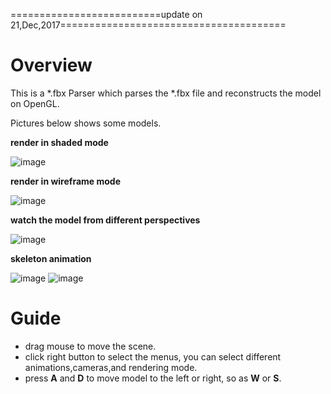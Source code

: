 ==========================update on 21,Dec,2017=======================================

# Overview
This is a *.fbx Parser which parses the *.fbx file and reconstructs the model on OpenGL. 

Pictures below shows some models.

**render in shaded mode**

![image](https://github.com/Larry955/FbxParser/blob/master/Photos/select%20menus.png)

**render in wireframe mode**

![image](https://github.com/Larry955/FbxParser/blob/master/Photos/%E8%8F%9C%E5%8D%95%E9%80%89%E6%8B%A92.png)

**watch the model from different perspectives**

![image](https://github.com/Larry955/FbxParser/blob/master/Photos/%E5%A4%9A%E8%A7%86%E8%A7%92%E7%9B%B8%E6%9C%BA.png)

**skeleton animation**

![image](https://github.com/Larry955/FbxParser/blob/master/Photos/%E9%AA%A8%E9%AA%BC%E8%BF%90%E8%A1%8C.PNG)
![image](https://github.com/Larry955/FbxParser/blob/master/Photos/%E9%AA%A8%E9%AA%BC%E5%8A%A8%E7%94%BB.png)

# Guide
- drag mouse to move the scene.
- click right button to select the menus, you can select different animations,cameras,and rendering mode.
- press **A** and **D** to move model to the left or right, so as **W** or **S**.
